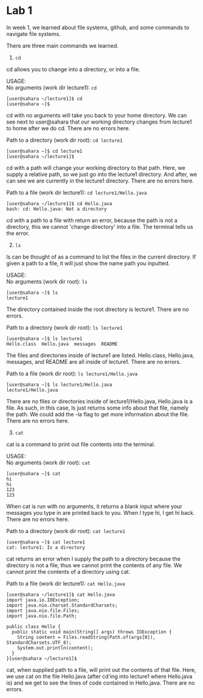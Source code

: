 # Lab 1
 
In week 1, we learned about file systems, github, and some commands to navigate file systems.

There are three main commands we learned.  
1. ```cd```

cd allows you to change into a directory, or into a file.

USAGE:  
No arguments (work dir lecture1): ```cd``` 
```
[user@sahara ~/lecture1]$ cd
[user@sahara ~]$
```
cd with no arguments will take you back to your home directory. We can see next to user@sahara that our working directory changes from lecture1 to home after we do cd. There are no errors here.

Path to a directory (work dir root): ```cd lecture1```
```
[user@sahara ~]$ cd lecture1
[user@sahara ~/lecture1]$ 
```
cd with a path will change your working directory to that path. Here, we supply a relative path, so we just go into the lecture1 directory. And after, we can see we are currently in the lecture1 directory. There are no errors here.

Path to a file (work dir lecture1): ```cd lecture1/Hello.java```
```
[user@sahara ~/lecture1]$ cd Hello.java
bash: cd: Hello.java: Not a directory
```
cd with a path to a file with return an error, because the path is not a directory, this we cannot 'change directory' into a file. The terminal tells us the error.



2. ```ls```

ls can be thought of as a command to list the files in the current directory. If given a path to a file, it will just show the name path you inputted. 

USAGE:  
No arguments (work dir root): ```ls```
```
[user@sahara ~]$ ls 
lecture1
```
The directory contained inside the root directory is lecture1. There are no errors.

Path to a directory (work dir root): ```ls lecture1```

```
[user@sahara ~]$ ls lecture1
Hello.class  Hello.java  messages  README
```
The files and directories inside of lecture1 are listed. Hello.class, Hello.java, messages, and README are all inside of lecture1. There are no errors.

Path to a file (work dir root): ```ls lecture1/Hello.java```
```
[user@sahara ~]$ ls lecture1/Hello.java
lecture1/Hello.java
```
There are no files or directories inside of lecture1/Hello.java, Hello.java is a file. As such, in this case, ls just returns some info about that file, namely the path. We could add the -la flag to get more information about the file.  There are no errors here.




3. ```cat```

cat is a command to print out file contents into the terminal.

USAGE:  
No arguments (work dir root): ```cat```
```
[user@sahara ~]$ cat
hi
hi
123
123
```
When cat is run with no arguments, it returns a blank input where your messages you type in are printed back to you. When I type hi, I get hi back. There are no errors here.

Path to a directory (work dir root): ```cat lecture1```

```
[user@sahara ~]$ cat lecture1
cat: lecture1: Is a directory
```
cat returns an error when I supply the path to a directory because the directory is not a file, thus we cannot print the contents of any file. We cannot print the contents of a directory using cat. 

Path to a file (work dir lecture1): ```cat Hello.java```
```
[user@sahara ~/lecture1]$ cat Hello.java
import java.io.IOException;
import java.nio.charset.StandardCharsets;
import java.nio.file.Files;
import java.nio.file.Path;

public class Hello {
  public static void main(String[] args) throws IOException {
    String content = Files.readString(Path.of(args[0]), StandardCharsets.UTF_8);    
    System.out.println(content);
  }
}[user@sahara ~/lecture1]$ 
```
cat, when supplied path to a file, will print out the contents of that file. Here, we use cat on the file Hello.java (after cd'ing into lecture1 where Hello.java is) and we get to see the lines of code contained in Hello.java. There are no errors.
